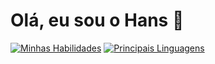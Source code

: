 # Olá, eu sou o Hans 👋

<!--
**hansmosl/hansmosl** is a ✨ _special_ ✨ repository because its `README.md` (this file) appears on your GitHub profile.

Here are some ideas to get you started:

- 🔭 I’m currently working on ...
- 🌱 I’m currently learning ...
- 👯 I’m looking to collaborate on ...
- 🤔 I’m looking for help with ...
- 💬 Ask me about ...
- 📫 How to reach me: ...
- 😄 Pronouns: ...
- ⚡ Fun fact: ...
-->
<!-- Card com resumo das minhas habilidades gerado pelo github-readme-stats.vercel.app -->
[![Minhas Habilidades](https://github-readme-stats.vercel.app/api?username=hansmosl&count_private=true&show_icons=true&theme=dracula)](https://github.com/anuraghazra/github-readme-stats)
[![Principais Linguagens](https://github-readme-stats.vercel.app/api/top-langs/?username=hansmosl&langs_count=8)](https://github.com/anuraghazra/github-readme-stats)
